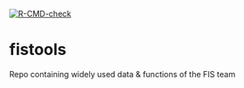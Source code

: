 <!-- badges: start -->
[![R-CMD-check](https://github.com/inbo/fistools/actions/workflows/R-CMD-check.yaml/badge.svg)](https://github.com/inbo/fistools/actions/workflows/R-CMD-check.yaml)
<!-- badges: end -->

# fistools
Repo containing widely used data &amp; functions of the FIS team
